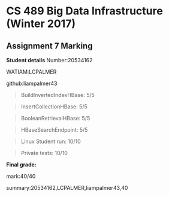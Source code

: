 # CS 489 Big Data Infrastructure (Winter 2017)
## Assignment 7 Marking
**Student details**
Number:20534162

WATIAM:LCPALMER

github:liampalmer43

>BuildInvertedIndexHBase: 5/5

>InsertCollectionHBase: 5/5

>BooleanRetrievalHBase: 5/5

>HBaseSearchEndpoint: 5/5

>Linux Student run: 10/10

>Private tests: 10/10



**Final grade:**

mark:40/40

summary:20534162,LCPALMER,liampalmer43,40

